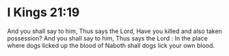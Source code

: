 # I Kings 21:19

And you shall say to him, Thus says the Lord, Have you killed and also taken possession? And you shall say to him, Thus says the Lord : In the place where dogs licked up the blood of Naboth shall dogs lick your own blood.
